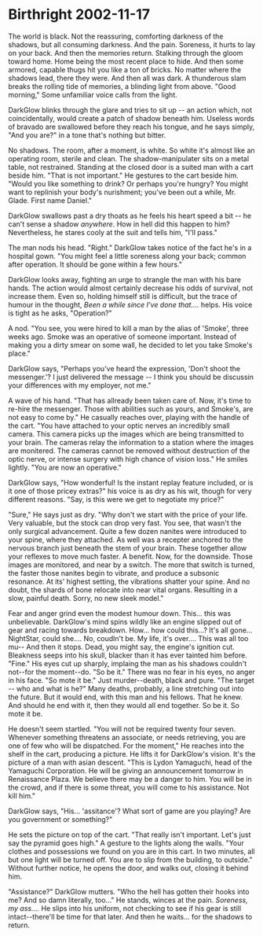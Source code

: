 <!-- TITLE: Birthright 2002-11-17 -->
<!-- SUBTITLE: A game log for Birthright -->

# Birthright 2002-11-17

The world is black. Not the reassuring, comforting darkness of the shadows, but all consuming darkness. And the pain. Soreness, it hurts to lay on your back. And then the memories return. Stalking through the gloom toward home. Home being the most recent place to hide. And then some armored, capable thugs hit you like a ton of bricks. No matter where the shadows lead, there they were. And then all was dark. A thunderous slam breaks the rolling tide of memories, a blinding light from above. "Good morning," Some unfamiliar voice calls from the light.

DarkGlow blinks through the glare and tries to sit up -- an action which, not coincidentally, would create a patch of shadow beneath him. Useless words of bravado are swallowed before they reach his tongue, and he says simply, "And you are?" in a tone that's nothing but bitter.

No shadows. The room, after a moment, is white. So white it's almost like an operating room, sterile and clean. The shadow-manipulater sits on a metal table, not restrained. Standing at the closed door is a suited man with a cart beside him. "That is not important." He gestures to the cart beside him. "Would you like something to drink? Or perhaps you're hungry? You might want to replinish your body's nurishment; you've been out a while, Mr. Glade. First name Daniel."

DarkGlow swallows past a dry thoats as he feels his heart speed a bit -- he can't sense a shadow _anywhere_. How in hell did this happen to him? Nevertheless, he stares cooly at the suit and tells him, "I'll pass."

The man nods his head. "Right." DarkGlow takes notice of the fact he's in a hospital gown. "You might feel a little soreness along your back; common after operation. It should be gone within a few hours."

DarkGlow looks away, fighting an urge to strangle the man with his bare hands. The action would almost certainly decrease his odds of survival, not increase them. Even so, holding himself still is difficult, but the trace of humour in the thought, _Been a while since I've done that...._ helps. His voice is tight as he asks, "Operation?"

A nod. "You see, you were hired to kill a man by the alias of 'Smoke', three weeks ago. Smoke was an operative of someone important. Instead of making you a dirty smear on some wall, he decided to let you take Smoke's place."

DarkGlow says, "Perhaps you've heard the expression, 'Don't shoot the messenger.'? I just delivered the message -- I think you should be discussin your differences with my employer, not me."

A wave of his hand. "That has allready been taken care of. Now, it's time to re-hire the messenger. Those with abilities such as yours, and Smoke's, are not easy to come by." He casually reaches over, playing with the handle of the cart. "You have attached to your optic nerves an incredibly small camera. This camera picks up the images which are being transmitted to your brain. The cameras relay the information to a station where the images are monitered. The cameras cannot be removed without destruction of the optic nerve, or intense surgery with high chance of vision loss." He smiles lightly. "You are now an operative."

DarkGlow says, "How wonderful! Is the instant replay feature included, or is it one of those pricey extras?" his voice is as dry as his wit, though for very different reasons. "Say, is this were we get to negotiate my price?"

"Sure," He says just as dry. "Why don't we start with the price of your life. Very valuable, but the stock can drop very fast. You see, that wasn't the only surgical advancement. Quite a few dozen nanites were introduced to your spine, where they attached. As well was a recepter anchored to the nervous branch just beneath the stem of your brain. These together allow your reflexes to move much faster. A benefit. Now, for the downside. Those images are monitored, and near by a switch. The more that switch is turned, the faster those nanites begin to vibrate, and produce a subsonic resonance. At its' highest setting, the vibrations shatter your spine. And no doubt, the shards of bone relocate into near vital organs. Resulting in a slow, painful death. Sorry, no new sleek model."

Fear and anger grind even the modest humour down. This... this was unbelievable. DarkGlow's mind spins wildly like an engine slipped out of gear and racing towards breakdown. How... how could this...? It's all gone... NightStar, could she.... No, coudln't be. My life, it's over.... This was all too mu-- And then it stops. Dead, you might say, the engine's ignition cut. Bleakness seeps into his skull, blacker than it has ever tainted him before. "Fine." His eyes cut up sharply, implaing the man as his shadows couldn't not--for the moment--do. "So be it." There was no fear in his eyes, no anger in his face. "So mote it be." Just murder--death, black and pure. "The target -- who and what is he?" Many deaths, probably, a line stretching out into the future. But it would end, with this man and his fellows. That he knew. And should he end with it, then they would all end together. So be it. So mote it be.

He doesn't seem startled. "You will not be required twenty four seven. Whenever something threatens an associate, or needs retrieving, you are one of few who will be dispatched. For the moment," He reaches into the shelf in the cart, producing a picture. He lifts it for DarkGlow's vision. It's the picture of a man with asian descent. "This is Lydon Yamaguchi, head of the Yamaguchi Corporation. He will be giving an announcement tomorrow in Renaissance Plaza. We believe there may be a danger to him. You will be in the crowd, and if there is some threat, you will come to his assistance. Not kill him."

DarkGlow says, "His... 'assitance'? What sort of game are you playing? Are you government or something?"

He sets the picture on top of the cart. "That really isn't important. Let's just say the pyramid goes high." A gesture to the lights along the walls. "Your clothes and possessions we found on you are in this cart. In two minutes, all but one light will be turned off. You are to slip from the building, to outside." Without further notice, he opens the door, and walks out, closing it behind him.

"Assistance?" DarkGlow mutters. "Who the hell has gotten their hooks into me? And so damn literally, too..." He stands, winces at the pain. _Soreness, my ass...._ He slips into his uniform, not checking to see if his gear is still intact--there'll be time for that later. And then he waits... for the shadows to return.